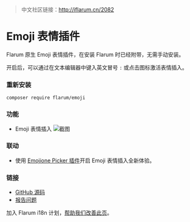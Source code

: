 > 中文社区链接：http://iflarum.cn/2082

# Emoji 表情插件

Flarum 原生 Emoji 表情插件，在安装 Flarum 时已经附带，无需手动安装。

开启后，可以通过在文本编辑器中键入英文冒号 `:` 或点击图标激活表情插入。

### 重新安装

```
composer require flarum/emoji
```

### 功能

- Emoji 表情插入
![截图](https://s1.ax1x.com/2020/08/11/aOXHOS.png)

### 联动
- 使用 [Emojione Picker 插件](http://iflarum.cn/1213)开启 Emoji 表情插入全新体验。

### 链接
- [GitHub 源码](https://github.com/flarum/emoji)
- [报告问题](https://github.com/flarum/emoji/issues)

加入 Flarum i18n 计划，[帮助我们改善此页](https://github.com/Flarum-i18n/extension-release-posts-zh-cn/edit/master/flarum-emoji.md)。
